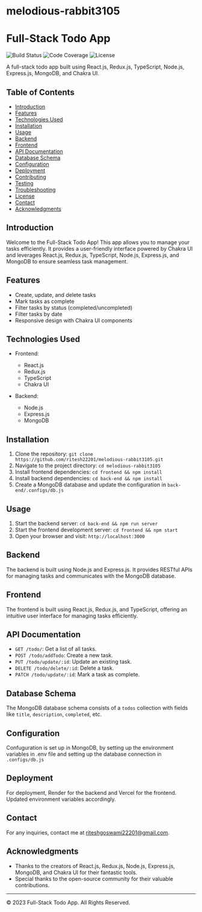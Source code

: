 # melodious-rabbit3105

# Full-Stack Todo App

![Build Status](https://img.shields.io/badge/build-passing-brightgreen)
![Code Coverage](https://img.shields.io/badge/coverage-90%25-green)
![License](https://img.shields.io/badge/license-MIT-blue)

A full-stack todo app built using React.js, Redux.js, TypeScript, Node.js, Express.js, MongoDB, and Chakra UI.

## Table of Contents

- [Introduction](#introduction)
- [Features](#features)
- [Technologies Used](#technologies-used)
- [Installation](#installation)
- [Usage](#usage)
- [Backend](#backend)
- [Frontend](#frontend)
- [API Documentation](#api-documentation)
- [Database Schema](#database-schema)
- [Configuration](#configuration)
- [Deployment](#deployment)
- [Contributing](#contributing)
- [Testing](#testing)
- [Troubleshooting](#troubleshooting)
- [License](#license)
- [Contact](#contact)
- [Acknowledgments](#acknowledgments)

## Introduction

Welcome to the Full-Stack Todo App! This app allows you to manage your tasks efficiently. It provides a user-friendly interface powered by Chakra UI and leverages React.js, Redux.js, TypeScript, Node.js, Express.js, and MongoDB to ensure seamless task management.

## Features

- Create, update, and delete tasks
- Mark tasks as complete
- Filter tasks by status (completed/uncompleted)
- Filter tasks by date
- Responsive design with Chakra UI components

## Technologies Used

- Frontend:
  - React.js
  - Redux.js
  - TypeScript
  - Chakra UI

- Backend:
  - Node.js
  - Express.js
  - MongoDB

## Installation

1. Clone the repository: `git clone https://github.com/ritesh22201/melodious-rabbit3105.git`
2. Navigate to the project directory: `cd melodious-rabbit3105`
3. Install frontend dependencies: `cd frontend && npm install`
4. Install backend dependencies: `cd back-end && npm install`
5. Create a MongoDB database and update the configuration in `back-end/.configs/db.js`

## Usage

1. Start the backend server: `cd back-end && npm run server`
2. Start the frontend development server: `cd frontend && npm start`
3. Open your browser and visit: `http://localhost:3000`

## Backend

The backend is built using Node.js and Express.js. It provides RESTful APIs for managing tasks and communicates with the MongoDB database.

## Frontend

The frontend is built using React.js, Redux.js, and TypeScript, offering an intuitive user interface for managing tasks efficiently.

## API Documentation

- `GET /todo/`: Get a list of all tasks.
- `POST /todo/addTodo`: Create a new task.
- `PUT /todo/update/:id`: Update an existing task.
- `DELETE /todo/delete/:id`: Delete a task.
- `PATCH /todo/update/:id`: Mark a task as complete.

## Database Schema

The MongoDB database schema consists of a `todos` collection with fields like `title`, `description`, `completed`, etc.

## Configuration

Confuguration is set up in MongoDB, by setting up the environment variables in .env file and setting up the database connection in `.configs/db.js`

## Deployment

For deployment, Render for the backend and Vercel for the frontend. Updated environment variables accordingly.

## Contact

For any inquiries, contact me at riteshgoswami22201@gmail.com.

## Acknowledgments

- Thanks to the creators of React.js, Redux.js, Node.js, Express.js, MongoDB, and Chakra UI for their fantastic tools.
- Special thanks to the open-source community for their valuable contributions.

---
© 2023 Full-Stack Todo App. All Rights Reserved.

